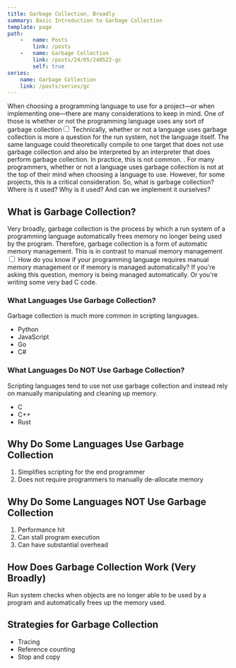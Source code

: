 ```yaml
---
title: Garbage Collection, Broadly
summary: Basic Introduction to Garbage Collection
template: page
path:
    -   name: Posts
        link: /posts
    -   name: Garbage Collection
        link: /posts/24/05/240522-gc
        self: true
series:
    name: Garbage Collection
    link: /posts/series/gc
---
```


When choosing a programming language to use for a project—or when implementing one—there are many considerations to keep in mind.
One of those is whether or not the programming language uses any sort of garbage collection<label for="sidenote--sn1" class="margin-toggle sidenote-number"></label><input type="checkbox" id="sidenote--sn1" class="margin-toggle"/><span class="sidenote">
Technically, whether or not a language uses garbage collection is more a question for the run system, not the language itself. The same language could theoretically compile to one target that does not use garbage collection and also be interpreted by an interpreter that does perform garbage collection. In practice, this is not common.
</span>.
For many programmers, whether or not a language uses garbage collection is not at the top of their mind when choosing a language to use.
However, for some projects, this is a critical consideration.
So, what is garbage collection?
Where is it used?
Why is it used?
And can we implement it ourselves?

## What is Garbage Collection?

Very broadly, garbage collection is the process by which a run system of a programming language automatically frees memory no longer being used by the program.
Therefore, garbage collection is a form of automatic memory management.
This is in contrast to manual memory management<label for="sidenote--sn2" class="margin-toggle sidenote-number"></label><input type="checkbox" id="sidenote--sn2" class="margin-toggle"/><span class="sidenote">
How do you know if your programming language requires manual memory management or if memory is managed automatically? If you're asking this question, memory is being managed automatically. Or you're writing some very bad C code.
</span>

### What Languages Use Garbage Collection?

Garbage collection is much more common in scripting languages.

- Python
- JavaScript
- Go
- C#

### What Languages Do NOT Use Garbage Collection?

Scripting languages tend to use not use garbage collection and instead rely on manually manipulating and cleaning up memory.

- C
- C++
- Rust

## Why Do Some Languages Use Garbage Collection

1. Simplifies scripting for the end programmer
2. Does not require programmers to manually de-allocate memory

## Why Do Some Languages NOT Use Garbage Collection

1. Performance hit
2. Can stall program execution
3. Can have substantial overhead

## How Does Garbage Collection Work (Very Broadly)

Run system checks when objects are no longer able to be used by a program and automatically frees up the memory used.

## Strategies for Garbage Collection

- Tracing
- Reference counting
- Stop and copy
